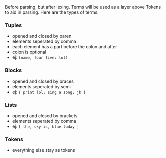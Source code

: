 Before parsing, but after lexing. Terms will be used as a layer above Tokens to aid in parsing. Here are the types of terms:

### Tuples
- opened and closed by paren
- elements seperated by comma
- each element has a part before the colon and after
- colon is optional
- ej: `(name, four five: lol)`

### Blocks
- opened and closed by braces
- elements seperated by semi
- ej: `{ print lol; sing a song; jk }`

### Lists
- opened and closed by brackets
- elements seperated by comma
- ej: `[ the, sky is, blue today ]`

### Tokens
- everything else stay as tokens
